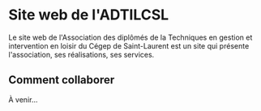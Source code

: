# Site web de l'ADTILCSL
Le site web de l'Association des diplômés de la Techniques en gestion et intervention en loisir du Cégep de Saint-Laurent est un site qui présente l'association, ses réalisations, ses services.
## Comment collaborer
À venir...